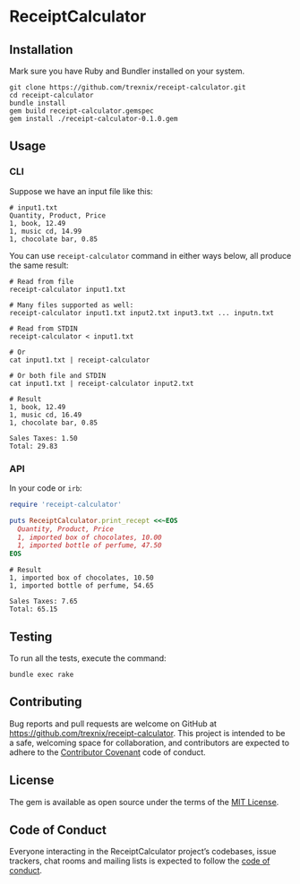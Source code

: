 # ReceiptCalculator

## Installation

Mark sure you have Ruby and Bundler installed on your system.

```
git clone https://github.com/trexnix/receipt-calculator.git
cd receipt-calculator
bundle install
gem build receipt-calculator.gemspec
gem install ./receipt-calculator-0.1.0.gem
```

## Usage

### CLI

Suppose we have an input file like this:

```
# input1.txt
Quantity, Product, Price
1, book, 12.49
1, music cd, 14.99
1, chocolate bar, 0.85
```

You can use `receipt-calculator` command in either ways below, all produce the same result:
```
# Read from file
receipt-calculator input1.txt

# Many files supported as well:
receipt-calculator input1.txt input2.txt input3.txt ... inputn.txt

# Read from STDIN
receipt-calculator < input1.txt

# Or
cat input1.txt | receipt-calculator

# Or both file and STDIN
cat input1.txt | receipt-calculator input2.txt
```

```
# Result
1, book, 12.49
1, music cd, 16.49
1, chocolate bar, 0.85

Sales Taxes: 1.50
Total: 29.83
```

### API

In your code or `irb`:
```ruby
require 'receipt-calculator'

puts ReceiptCalculator.print_recept <<~EOS
  Quantity, Product, Price
  1, imported box of chocolates, 10.00
  1, imported bottle of perfume, 47.50
EOS
```

```
# Result
1, imported box of chocolates, 10.50
1, imported bottle of perfume, 54.65

Sales Taxes: 7.65
Total: 65.15
```

## Testing

To run all the tests, execute the command:

```
bundle exec rake
```

## Contributing

Bug reports and pull requests are welcome on GitHub at https://github.com/trexnix/receipt-calculator. This project is intended to be a safe, welcoming space for collaboration, and contributors are expected to adhere to the [Contributor Covenant](http://contributor-covenant.org) code of conduct.

## License

The gem is available as open source under the terms of the [MIT License](https://opensource.org/licenses/MIT).

## Code of Conduct

Everyone interacting in the ReceiptCalculator project’s codebases, issue trackers, chat rooms and mailing lists is expected to follow the [code of conduct](https://github.com/[USERNAME]/receipt_calculator/blob/master/CODE_OF_CONDUCT.md).
